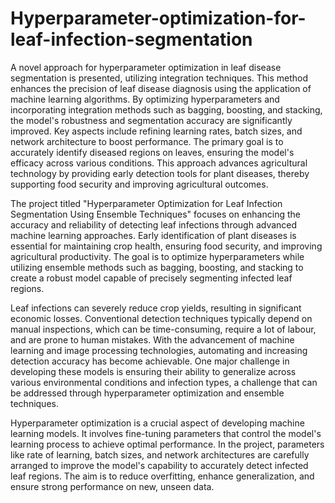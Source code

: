# Hyperparameter-optimization-for-leaf-infection-segmentation

A novel approach for hyperparameter optimization in leaf disease segmentation is presented, utilizing integration techniques. This method enhances the precision of leaf disease diagnosis using the application of machine learning algorithms. By optimizing hyperparameters and incorporating integration methods such as bagging, boosting, and stacking, the model's robustness and segmentation accuracy are significantly improved. Key aspects include refining learning rates, batch sizes, and network architecture to boost performance. The primary goal is to accurately identify diseased regions on leaves, ensuring the model's efficacy across various conditions. This approach advances agricultural technology by providing early detection tools for plant diseases, thereby supporting food security and improving agricultural outcomes.

The project titled "Hyperparameter Optimization for Leaf Infection Segmentation Using Ensemble Techniques" focuses on enhancing the accuracy and reliability of detecting leaf infections through advanced machine learning approaches. Early identification of plant diseases is essential for maintaining crop health, ensuring food security, and improving agricultural productivity. The goal is to optimize hyperparameters while utilizing ensemble methods such as bagging, boosting, and stacking to create a robust model capable of precisely segmenting infected leaf regions.

Leaf infections can severely reduce crop yields, resulting in significant economic losses. Conventional detection techniques typically depend on manual inspections, which can be time-consuming, require a lot of labour, and are prone to human mistakes. With the advancement of machine learning and image processing technologies, automating and increasing detection accuracy has become achievable. One major challenge in developing these models is ensuring their ability to generalize across various environmental conditions and infection types, a challenge that can be addressed through hyperparameter optimization and ensemble techniques.

Hyperparameter optimization is a crucial aspect of developing machine learning models. It involves fine-tuning parameters that control the model's learning process to achieve optimal performance. In the  project, parameters like rate of learning, batch sizes, and network architectures are carefully arranged to improve the model's capability to accurately detect infected leaf regions. The aim is to reduce overfitting, enhance generalization, and ensure strong performance on new, unseen data. 

